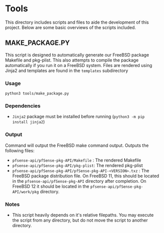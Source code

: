 Tools
=====
This directory includes scripts and files to aide the development of this project. Below are some basic overviews of 
the scripts included.

## MAKE_PACKAGE.PY
This script is designed to automatically generate our FreeBSD package Makefile and pkg-plist. This also attempts to
compile the package automatically if you run it on a FreeBSD system. Files are rendered using Jinja2 and templates are 
found in the `templates` subdirectory

### Usage
`python3 tools/make_package.py`

### Dependencies
- `Jinja2` package must be installed before running (`python3 -m pip install jinja2`)

### Output
Command will output the FreeBSD make command output. Outputs the following files:

- `pfsense-api/pfSense-pkg-API/Makefile` : The rendered Makefile
- `pfsense-api/pfSense-pkg-API/pkg-plist`: The rendered pkg-plist
- `pfsense-api/pfSense-pkg-API/pfSense-pkg-API-<VERSION>.txz` : The FreeBSD package distribution file. On FreeBSD 11, 
this should be located in the `pfsense-api/pfSense-pkg-API` directory after completion. On FreeBSD 12 it should be 
located in the `pfsense-api/pfSense-pkg-API/work/pkg` directory.

### Notes
- This script heavily depends on it's relative filepaths. You may execute the script from any directory, but do not move
the script to another directory.
